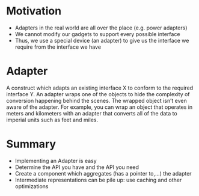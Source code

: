 # Motivation

- Adapters in the real world are all over the place (e.g. power adapters)
- We cannot modify our gadgets to support every possible interface
- Thus, we use a special device (an adapter) to give us the interface we require from the interface we have

# Adapter

A construct which adapts an existing interface X to conform to the required interface Y.
An adapter wraps one of the objects to hide the complexity of conversion happening behind the scenes. The wrapped object isn’t even aware of the adapter. For example, you can wrap an object that operates in meters and kilometers with an adapter that converts all of the data to imperial units such as feet and miles.

# Summary

- Implementing an Adapter is easy
- Determine the API you have and the API you need
- Create a component which aggregates (has a pointer to,...) the adapter
- Intermediate representations can be pile up: use caching and other optimizations
